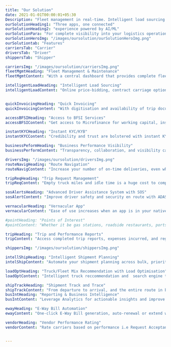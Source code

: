 ```yaml
---
title: "Our Solution"
date: 2021-01-01T00:00:01+05:30 
Description: "Fleet management in real-time. Intelligent load sourcing. Quick invoicing and access to microfinance, instant KYC/KYB and operational transparency."
ourSolutionHeading1: "Three apps, one connected"
ourSolutionHeading2: "experience powered by AI/ML"
ourSolutionPara: "For complete visibility into your logistics operations"
ourSolutionHeroImg: "/images/oursolution/ourSolutionHeroImg.png"
ourSolutiontab: "Features"
carriersTab: "Carrier"
driversTab: "Driver"
shippersTab: "Shipper"

carriersImg: "/images/oursolution/carriersImg.png"
fleetMgmtHeading: "Fleet Management & Maintenance"
fleetMgmtContent: "With a central dashboard that provides complete fleet visibility, manage and maintain your fleet with near Real-Time alerts and notifications."

intelligentLoadHeading: "Intelligent Load Sourcing"
intelligentLoadContent: "Online price-bidding, contract carriage options, and load-truck matching based on routes of operation help to intelligently optimise loads."


quickInvoicingHeading: "Quick Invoicing"
quickInvoicingContent: "With digitisation and availability of trip documents online, payment processing is faster. Improve your working-capital cycles, hassle-free."

accessBFSIHeading: "Access to BFSI Services"
accessBFSIContent: "Get access to Microfinance for working capital, insurance, and spares purchase. Also, find Vehicle and Driver insurance at low premiums."

instantKYCHeading: "Instant KYC/KYB"
instantKYCContent: "Credibility and trust are bolstered with instant KYC. Verify documents for forgeries and manipulations, to maintain your brand's reputation."

businessPeformHeading: "Business Performance Visibility"
businessPerformContent: "Transparency, collaboration, and visibility can improve your logistics operation exponentially. Track performance, in Real-Time."

driversImg: "/images/oursolution/driversImg.png"
routeNavigHeading: "Route Navigation"
routeNavigContent: "Increase your number of on-time deliveries, even when there are multiple-drop points. Prioritized navigation optimizes your routes."

tripReqHeading: "Trip Request Management"
tripReqContent: "Empty truck miles and idle time is a huge cost to companies. Enable drivers to get instant trip alerts for nearby loads and improve your earnings."

sosAlertsHeading: "Advanced Driver Assistance System with SOS"
sosAlertContent: "Improve driver safety and security en route with ADAS and get Points of Interest data such as gas stations, roadside restaurants, ports, various points of interest are mapped with directions, distance, and route. With SOS get quick access to help during medical, vehicle, or road-accident emergency."

vernacularHeading: "Vernacular App"
vernacularContent: "Ease of use increases when an app is in your native language. App content is provided in English and multiple Indic languages."

#pointHeading: "Points of Interest"
#pointContent: "Whether it be gas stations, roadside restaurants, ports, various points of interest are mapped with directions, distance, and route."

tripHeading: "Trip and Performance Reports" 
tripContent: "Access completed trip reports, expenses incurred, and regular performance reports. Rating system helps in performance analysis and improvement."

shippersImg: "/images/oursolution/shippersImg.png"

intellShipHeading: "Intelligent Shipment Planning"
intelShipContent: "Automate your shipment planning across bulk, priority, scheduled, and instant bookings with multiple dispatch modules like Full Truck Load(FTL), Less than Truck Load(LTL), Milkrun,etc."

loadOptHeading: "Truck/Fleet Mix Recommendation with Load Optimisation"
loadOptContent: "Intelligent truck reccommendation and  search engine that allocates loads to the best-match trucks. Efficiently utilise fleet capacity with maximum load allocation per truck."

shipTrackHeading: "Shipment Track and Trace"
shipTrackContent: "From departure to arrival, and the entire route in between. All relevant stakeholders are empowered with tracking visibility and deviation alerts, in Real-Time with route tracing."
busIntHeading: "Reporting & Business Intelligence" 
busIntContent: "Leverage Analytics for actionable insights and improve your business/operational performance with SLA tracking & dynamic KPI-based reporting."

ewayHeading: "E-Way Bill Automation" 
ewayContent: "One-click E-Way Bill generation, auto-renewal or extend with pre-emptive alerts.Reduces multiple data entries and elliminates human error."

vendorHeading: "Vendor Performance Rating" 
vendorContent: "Rate carriers based on performance i.e Request Acceptance Rate, Ontime Vs. Delayed Arrivals, Truck Turn-Around Time, and more. Promote a productive logistics ecosystem."


---
```


